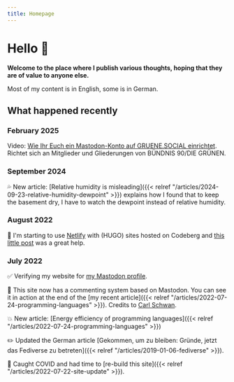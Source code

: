 ```yaml
---
title: Homepage
---
```


# Hello 👋

**Welcome to the place where I publish various thoughts, hoping that they are of value to anyone else.**

Most of my content is in English, some is in German.

## What happened recently

### February 2025

Video: [Wie Ihr Euch ein Mastodon-Konto auf GRUENE.SOCIAL einrichtet](https://peertube.netzbegruenung.de/w/fh378NDtwuf9szAGfj8PRf). Richtet sich an Mitglieder und Gliederungen von BÜNDNIS 90/DIE GRÜNEN.

### September 2024

💦 New article: [Relative humidity is misleading]({{< relref "/articles/2024-09-23-relative-humidity-dewpoint" >}}) explains how I found that to keep the basement dry, I have to watch the dewpoint instead of relative humidity.

### August 2022

🫶 I'm starting to use [Netlify](https://www.netlify.com/) with (HUGO) sites hosted on Codeberg and [this little post](https://blog.spacebear.ee/post/deploy-gitea-repos-to-netlify/) was a great help.

### July 2022

✅ Verifying my website for <a rel="me" href="https://gruene.social/@marian">my Mastodon profile</a>.

💬 This site now has a commenting system based on Mastodon. You can see it in action at the end of the [my recent article]({{< relref "/articles/2022-07-24-programming-languages" >}}). Credits to [Carl Schwan](https://carlschwan.eu/2020/12/29/adding-comments-to-your-static-blog-with-mastodon/).

💥 New article: [Energy efficiency of programming languages]({{< relref "/articles/2022-07-24-programming-languages" >}})

✏️ Updated the German article [Gekommen, um zu bleiben: Gründe, jetzt das Fediverse zu betreten]({{< relref "/articles/2019-01-06-fediverse" >}}).

🦠 Caught COVID and had time to [re-build this site]({{< relref "/articles/2022-07-22-site-update" >}}).
